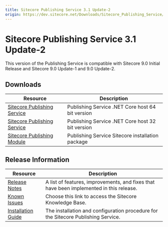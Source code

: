 ```yaml
---
title: Sitecore Publishing Service 3.1 Update-2
origin: https://dev.sitecore.net/Downloads/Sitecore_Publishing_Service/31/Sitecore_Publishing_Service_31_Update2.aspx
---
```


# Sitecore Publishing Service 3.1 Update-2

This version of the Publishing Service is compatible with Sitecore 9.0 Initial Release and Sitecore 9.0 Update-1 and 9.0 Update-2.

## Downloads

 | Resource | Description |
 | --- | --- |
 | [Sitecore Publishing Service](https://sitecoredev.azureedge.net/~/media/36F7C66D520B4D1D8FDE501D68692459.ashx?date=20190215T171821) | Publishing Service .NET Core host 64 bit version |
 | [Sitecore Publishing Service](https://sitecoredev.azureedge.net/~/media/1266747ADD1D42D684A9FF270FDBFCA2.ashx?date=20190215T171757) | Publishing Service .NET Core host 32 bit version |
 | [Sitecore Publishing Module](https://sitecoredev.azureedge.net/~/media/F906A57A15A54218A662E414420F8A51.ashx?date=20190215T171736) | Publishing Service Sitecore installation package |

## Release Information

 | Resource | Description |
 | --- | --- |
 | [Release Notes](/downloads/Sitecore%20Publishing%20Service/31/Sitecore%20Publishing%20Service%2031%20Update2/Release%20Notes) | A list of features, improvements, and fixes that have been implemented in this release. |
 | [Known Issues](https://kb.sitecore.net/articles/431510) | Choose this link to access the Sitecore Knowledge Base. |
 | [Installation Guide](https://sitecoredev.azureedge.net/~/media/65E5864B7125495D973ED2E9ED470B08.ashx?date=20200204T081804) | The installation and configuration procedure for the Sitecore Publishing Service. |